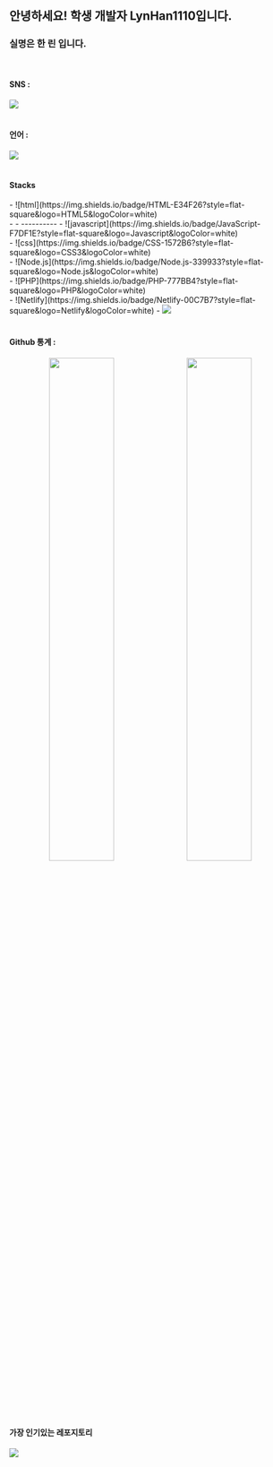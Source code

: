 <h2>안녕하세요! 학생 개발자 LynHan1110입니다.</h2>
<h3>  실명은 한 린 입니다.</h3>

  <br />
   <h4>SNS :</h4> 
  <img src="https://discord.c99.nl/widget/theme-1/1000315891898138634.png" style="border-radius: 10%;" />
<br /><br />
<h4>언어 : </h4>
<img src="https://github-readme-stats.vercel.app/api/top-langs/?username=LynHan1110" />
<br />
<br />
<h4>Stacks</h4>
- ![html](https://img.shields.io/badge/HTML-E34F26?style=flat-square&logo=HTML5&logoColor=white)<br />
- - ----------
- ![javascript](https://img.shields.io/badge/JavaScript-F7DF1E?style=flat-square&logo=Javascript&logoColor=white)  <br />
- ![css](https://img.shields.io/badge/CSS-1572B6?style=flat-square&logo=CSS3&logoColor=white)<br />
- ![Node.js](https://img.shields.io/badge/Node.js-339933?style=flat-square&logo=Node.js&logoColor=white)<br />
- ![PHP](https://img.shields.io/badge/PHP-777BB4?style=flat-square&logo=PHP&logoColor=white)<br />
- ![Netlify](https://img.shields.io/badge/Netlify-00C7B7?style=flat-square&logo=Netlify&logoColor=white)
- <img src="https://img.shields.io/badge/-%ED%95%9C%EA%B5%AD%EB%A7%90-blue"/>
<br />
<br />
<h4>Github 통계 : </h4>
<p align="center">
<img src="https://github-readme-stats.vercel.app/api?username=LynHan1110&theme=gotham&show_icons=true&count_private=true&hide_border=true"  width="48%"/>
<img src="https://github-readme-streak-stats.herokuapp.com?user=LynHan1110&theme=gotham&hide_border=true&date_format=M%20j%5B%2C%20Y%5D"  width="48%"/>
<br /><br />
  <h4>가장 인기있는 레포지토리</h4>
<img src="https://github-readme-stats.vercel.app/api/pin/?username=LynHan1110&repo=BibleProject" />
</p>
<br />
<br />

